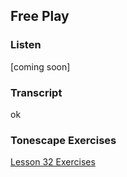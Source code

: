 ## Free Play



### Listen



[coming soon]



### Transcript

ok



### Tonescape Exercises

[Lesson 32 Exercises](32-exercises.html)